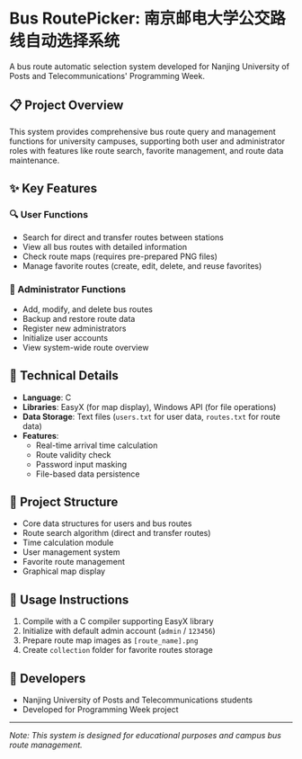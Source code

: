 # Bus RoutePicker: 南京邮电大学公交路线自动选择系统

A bus route automatic selection system developed for Nanjing University of Posts and Telecommunications' Programming Week.


## 📋 Project Overview
This system provides comprehensive bus route query and management functions for university campuses, supporting both user and administrator roles with features like route search, favorite management, and route data maintenance.


## ✨ Key Features

### 🔍 User Functions
- Search for direct and transfer routes between stations
- View all bus routes with detailed information
- Check route maps (requires pre-prepared PNG files)
- Manage favorite routes (create, edit, delete, and reuse favorites)


### 🔧 Administrator Functions
- Add, modify, and delete bus routes
- Backup and restore route data
- Register new administrators
- Initialize user accounts
- View system-wide route overview


## 🚀 Technical Details
- **Language**: C
- **Libraries**: EasyX (for map display), Windows API (for file operations)
- **Data Storage**: Text files (`users.txt` for user data, `routes.txt` for route data)
- **Features**: 
  - Real-time arrival time calculation
  - Route validity check
  - Password input masking
  - File-based data persistence


## 📁 Project Structure
- Core data structures for users and bus routes
- Route search algorithm (direct and transfer routes)
- Time calculation module
- User management system
- Favorite route management
- Graphical map display


## 📝 Usage Instructions
1. Compile with a C compiler supporting EasyX library
2. Initialize with default admin account (`admin` / `123456`)
3. Prepare route map images as `[route_name].png`
4. Create `collection` folder for favorite routes storage


## 👥 Developers
- Nanjing University of Posts and Telecommunications students
- Developed for Programming Week project

---

*Note: This system is designed for educational purposes and campus bus route management.*
